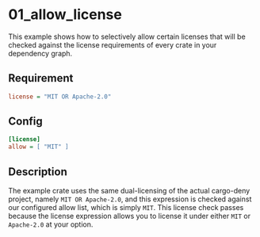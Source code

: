 # 01_allow_license

This example shows how to selectively allow certain licenses that will be checked against
the license requirements of every crate in your dependency graph.

## Requirement

```ini
license = "MIT OR Apache-2.0"
```

## Config

```ini
[license]
allow = [ "MIT" ]
```

## Description

The example crate uses the same dual-licensing of the actual cargo-deny project, namely `MIT OR Apache-2.0`,
and this expression is checked against our configured allow list, which is simply `MIT`. This license check
passes because the license expression allows you to license it under either `MIT` or `Apache-2.0` at your option.
